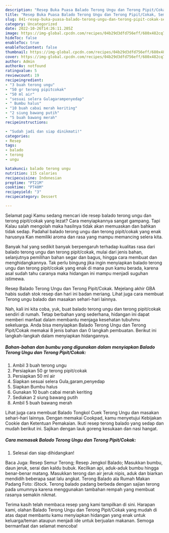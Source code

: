 ```yaml
---
description: "Resep Buka Puasa Balado Terong Ungu dan Terong Pipit/Cokak, Sempurna"
title: "Resep Buka Puasa Balado Terong Ungu dan Terong Pipit/Cokak, Sempurna"
slug: 841-resep-buka-puasa-balado-terong-ungu-dan-terong-pipit-cokak-sempurna
category: Uncategorized
date: 2022-10-26T14:26:11.205Z
image: https://img-global.cpcdn.com/recipes/04b29d3dfd756eff/680x482cq70/balado-terong-ungu-dan-terong-pipitcokak-foto-resep-utama.jpg
hideToc: false
enableToc: true
enableTocContent: false
thumbnail: https://img-global.cpcdn.com/recipes/04b29d3dfd756eff/680x482cq70/balado-terong-ungu-dan-terong-pipitcokak-foto-resep-utama.jpg
cover: https://img-global.cpcdn.com/recipes/04b29d3dfd756eff/680x482cq70/balado-terong-ungu-dan-terong-pipitcokak-foto-resep-utama.jpg
author: Admin
authorAv: notfound
ratingvalue: 5
reviewcount: 19
recipeingredient:
- "3 buah terong ungu"
- "50 gr terong pipitcokak"
- "50 ml air"
- "sesuai selera Gulagarampenyedap"
- " Bumbu halus"
- "10 buah cabai merah keriting"
- "2 siung bawang putih"
- "5 buah bawang merah"
recipeinstructions:

- "Sudah jadi dan siap dinikmati!"
categories:
- Resep
tags:
- balado
- terong
- ungu

katakunci: balado terong ungu 
nutrition: 115 calories
recipecuisine: Indonesian
preptime: "PT21M"
cooktime: "PT40M"
recipeyield: "3"
recipecategory: Dessert

---
```



Selamat pagi Kamu sedang mencari ide resep balado terong ungu dan terong pipit/cokak yang lezat? Cara menyiapkannya sangat gampang. Tapi Kalau salah mengolah maka hasilnya tidak akan memuaskan dan bahkan tidak sedap. Padahal balado terong ungu dan terong pipit/cokak yang enak harusnya Kan memiliki aroma dan rasa yang mampu memancing selera kita.


Banyak hal yang sedikit banyak berpengaruh terhadap kualitas rasa dari balado terong ungu dan terong pipit/cokak, mulai dari jenis bahan, selanjutnya pemilihan bahan segar dan bagus, hingga cara membuat dan menghidangkannya. Tak perlu bingung jika ingin menyiapkan balado terong ungu dan terong pipit/cokak yang enak di mana pun kamu berada, karena asal sudah tahu caranya maka hidangan ini mampu menjadi suguhan istimewa.

Resep Balado Terong Ungu dan Terong Pipit/Cokak. Mejelang akhir GBA habis sudah stok resep dan hari ini badan meriang. Lihat juga cara membuat Terong ungu balado dan masakan sehari-hari lainnya.


Nah, kali ini kita coba, yuk, buat balado terong ungu dan terong pipit/cokak sendiri di rumah. Tetap berbahan yang sederhana, hidangan ini dapat memberi manfaat dalam membantu menjaga kesehatan tubuhmu sekeluarga. Anda bisa menyiapkan Balado Terong Ungu dan Terong Pipit/Cokak memakai 8 jenis bahan dan 0 langkah pembuatan. Berikut ini langkah-langkah dalam menyiapkan hidangannya.

<!--inarticleads1-->

##### Bahan-bahan dan bumbu yang digunakan dalam menyiapkan Balado Terong Ungu dan Terong Pipit/Cokak:

1. Ambil 3 buah terong ungu
1. Persiapkan 50 gr terong pipit/cokak
1. Persiapkan 50 ml air
1. Siapkan sesuai selera Gula,garam,penyedap
1. Siapkan  Bumbu halus
1. Gunakan 10 buah cabai merah keriting
1. Sediakan 2 siung bawang putih
1. Ambil 5 buah bawang merah


Lihat juga cara membuat Balado Tongkol Cuek Terong Ungu dan masakan sehari-hari lainnya. Dengan memakai Cookpad, kamu menyetujui Kebijakan Cookie dan Ketentuan Pemakaian. Ikuti resep terong balado yang sedap dan mudah berikut ini. Sajikan dengan lauk goreng kesukaan dan nasi hangat. 

<!--inarticleads2-->

##### Cara memasak Balado Terong Ungu dan Terong Pipit/Cokak:


1. Selesai dan siap dihidangkan!

Baca Juga: Resep Semur Terong; Resep Jengkol Balado; Masukkan bumbu, daun jeruk, serai dan kaldu bubuk. Kecilkan api, aduk-aduk bumbu hingga benar-benar matang. Masukkan terong dan air jeruk nipis, aduk dan biarkan mendidih beberapa saat lalu angkat. Terong Balado ala Rumah Makan Padang Foto: iStock. Terong balado padang berbeda dengan sajian terong pada umumnya karena menggunakan tambahan rempah yang membuat rasanya semakin nikmat. 

Terima kasih telah membaca resep yang kami tampilkan di sini. Harapan kami, olahan Balado Terong Ungu dan Terong Pipit/Cokak yang mudah di atas dapat membantu kamu menyiapkan hidangan yang enak untuk keluarga/teman ataupun menjadi ide untuk berjualan makanan. Semoga bermanfaat dan selamat mencoba!
